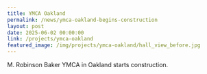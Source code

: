 ```yaml
---
title: YMCA Oakland
permalink: /news/ymca-oakland-begins-construction
layout: post
date: 2025-06-02 00:00:00
link: /projects/ymca-oakland
featured_image: /img/projects/ymca-oakland/hall_view_before.jpg
---
```


M. Robinson Baker YMCA in Oakland starts construction.
